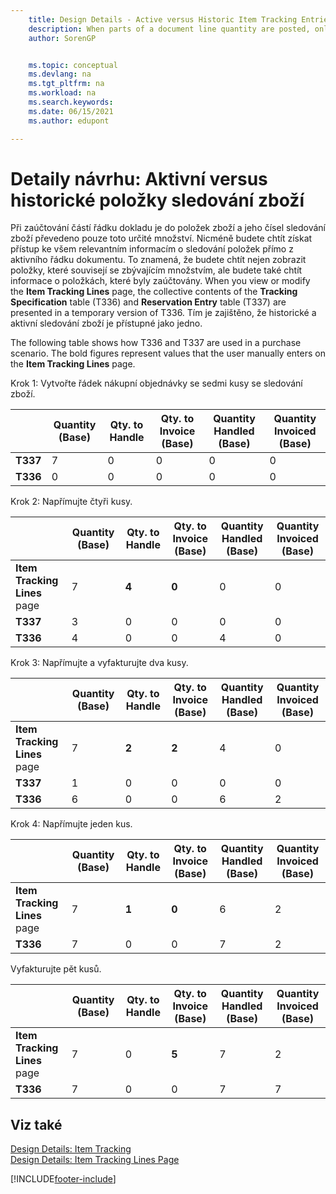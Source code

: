 ```yaml
---
    title: Design Details - Active versus Historic Item Tracking Entries
    description: When parts of a document line quantity are posted, only that quantity is transferred to the item ledger entries and its item tracking numbers.
    author: SorenGP


    ms.topic: conceptual
    ms.devlang: na
    ms.tgt_pltfrm: na
    ms.workload: na
    ms.search.keywords:
    ms.date: 06/15/2021
    ms.author: edupont

---
```

# Detaily návrhu: Aktivní versus historické položky sledování zboží
Při zaúčtování částí řádku dokladu je do položek zboží a jeho čísel sledování zboží převedeno pouze toto určité množství. Nicméně budete chtít získat přístup ke všem relevantním informacím o sledování položek přímo z aktivního řádku dokumentu. To znamená, že budete chtít nejen zobrazit položky, které souvisejí se zbývajícím množstvím, ale budete také chtít informace o položkách, které byly zaúčtovány. When you view or modify the **Item Tracking Lines** page, the collective contents of the **Tracking Specification** table (T336) and **Reservation Entry** table (T337) are presented in a temporary version of T336. Tím je zajištěno, že historické a aktivní sledování zboží je přístupné jako jedno.

The following table shows how T336 and T337 are used in a purchase scenario. The bold figures represent values that the user manually enters on the **Item Tracking Lines** page.

Krok 1: Vytvořte řádek nákupní objednávky se sedmi kusy se sledování zboží.

||**Quantity (Base)**|**Qty. to Handle**|**Qty. to Invoice (Base)**|**Quantity Handled (Base)**|**Quantity Invoiced (Base)**|  
|-|----------------------------------------------|--------------------------------------------|------------------------------------------------------|-------------------------------------------------------|--------------------------------------------------------|  
|**T337**|7|0|0|0|0|  
|**T336**|0|0|0|0|0|

Krok 2: Napřímujte čtyři kusy.

||**Quantity (Base)**|**Qty. to Handle**|**Qty. to Invoice (Base)**|**Quantity Handled (Base)**|**Quantity Invoiced (Base)**|  
|-|----------------------------------------------|--------------------------------------------|------------------------------------------------------|-------------------------------------------------------|--------------------------------------------------------|  
|**Item Tracking Lines** page|7|**4**|**0**|0|0|  
|**T337**|3|0|0|0|0|  
|**T336**|4|0|0|4|0|

Krok 3: Napřímujte a vyfakturujte dva kusy.

||**Quantity (Base)**|**Qty. to Handle**|**Qty. to Invoice (Base)**|**Quantity Handled (Base)**|**Quantity Invoiced (Base)**|  
|-|----------------------------------------------|--------------------------------------------|------------------------------------------------------|-------------------------------------------------------|--------------------------------------------------------|  
|**Item Tracking Lines** page|7|**2**|**2**|4|0|  
|**T337**|1|0|0|0|0|  
|**T336**|6|0|0|6|2|

Krok 4: Napřímujte jeden kus.

||**Quantity (Base)**|**Qty. to Handle**|**Qty. to Invoice (Base)**|**Quantity Handled (Base)**|**Quantity Invoiced (Base)**|  
|-|----------------------------------------------|--------------------------------------------|------------------------------------------------------|-------------------------------------------------------|--------------------------------------------------------|  
|**Item Tracking Lines** page|7|**1**|**0**|6|2|  
|**T336**|7|0|0|7|2|

Vyfakturujte pět kusů.

||**Quantity (Base)**|**Qty. to Handle**|**Qty. to Invoice (Base)**|**Quantity Handled (Base)**|**Quantity Invoiced (Base)**|  
|-|----------------------------------------------|--------------------------------------------|------------------------------------------------------|-------------------------------------------------------|--------------------------------------------------------|  
|**Item Tracking Lines** page|7|0|**5**|7|2|  
|**T336**|7|0|0|7|7|

## Viz také
[Design Details: Item Tracking](design-details-item-tracking.md)   
[Design Details: Item Tracking Lines Page](design-details-item-tracking-lines-window.md)


[!INCLUDE[footer-include](includes/footer-banner.md)]